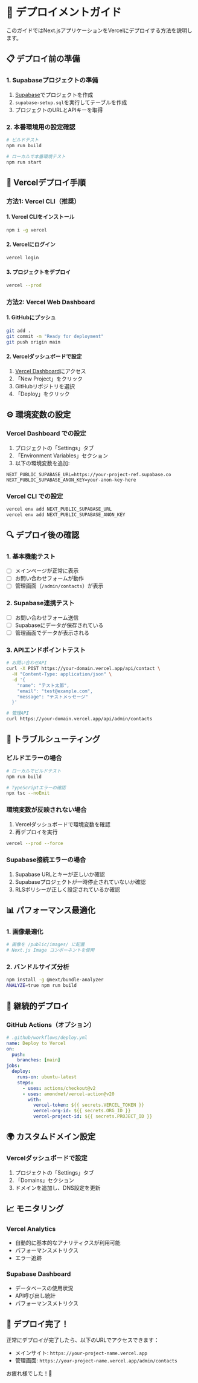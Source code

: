 # 🚀 デプロイメントガイド

このガイドではNext.jsアプリケーションをVercelにデプロイする方法を説明します。

## 📋 デプロイ前の準備

### 1. Supabaseプロジェクトの準備
1. [Supabase](https://supabase.com)でプロジェクトを作成
2. `supabase-setup.sql`を実行してテーブルを作成
3. プロジェクトのURLとAPIキーを取得

### 2. 本番環境用の設定確認
```bash
# ビルドテスト
npm run build

# ローカルで本番環境テスト
npm run start
```

## 🔧 Vercelデプロイ手順

### 方法1: Vercel CLI（推奨）

#### 1. Vercel CLIをインストール
```bash
npm i -g vercel
```

#### 2. Vercelにログイン
```bash
vercel login
```

#### 3. プロジェクトをデプロイ
```bash
vercel --prod
```

### 方法2: Vercel Web Dashboard

#### 1. GitHubにプッシュ
```bash
git add .
git commit -m "Ready for deployment"
git push origin main
```

#### 2. Vercelダッシュボードで設定
1. [Vercel Dashboard](https://vercel.com/dashboard)にアクセス
2. 「New Project」をクリック
3. GitHubリポジトリを選択
4. 「Deploy」をクリック

## ⚙️ 環境変数の設定

### Vercel Dashboard での設定
1. プロジェクトの「Settings」タブ
2. 「Environment Variables」セクション
3. 以下の環境変数を追加:

```
NEXT_PUBLIC_SUPABASE_URL=https://your-project-ref.supabase.co
NEXT_PUBLIC_SUPABASE_ANON_KEY=your-anon-key-here
```

### Vercel CLI での設定
```bash
vercel env add NEXT_PUBLIC_SUPABASE_URL
vercel env add NEXT_PUBLIC_SUPABASE_ANON_KEY
```

## 🔍 デプロイ後の確認

### 1. 基本機能テスト
- [ ] メインページが正常に表示
- [ ] お問い合わせフォームが動作
- [ ] 管理画面（`/admin/contacts`）が表示

### 2. Supabase連携テスト
- [ ] お問い合わせフォーム送信
- [ ] Supabaseにデータが保存されている
- [ ] 管理画面でデータが表示される

### 3. APIエンドポイントテスト
```bash
# お問い合わせAPI
curl -X POST https://your-domain.vercel.app/api/contact \
  -H "Content-Type: application/json" \
  -d '{
    "name": "テスト太郎",
    "email": "test@example.com",
    "message": "テストメッセージ"
  }'

# 管理API
curl https://your-domain.vercel.app/api/admin/contacts
```

## 🐛 トラブルシューティング

### ビルドエラーの場合
```bash
# ローカルでビルドテスト
npm run build

# TypeScriptエラーの確認
npx tsc --noEmit
```

### 環境変数が反映されない場合
1. Vercelダッシュボードで環境変数を確認
2. 再デプロイを実行
```bash
vercel --prod --force
```

### Supabase接続エラーの場合
1. Supabase URLとキーが正しいか確認
2. Supabaseプロジェクトが一時停止されていないか確認
3. RLSポリシーが正しく設定されているか確認

## 📊 パフォーマンス最適化

### 1. 画像最適化
```bash
# 画像を /public/images/ に配置
# Next.js Image コンポーネントを使用
```

### 2. バンドルサイズ分析
```bash
npm install -g @next/bundle-analyzer
ANALYZE=true npm run build
```

## 🔄 継続的デプロイ

### GitHub Actions（オプション）
```yaml
# .github/workflows/deploy.yml
name: Deploy to Vercel
on:
  push:
    branches: [main]
jobs:
  deploy:
    runs-on: ubuntu-latest
    steps:
      - uses: actions/checkout@v2
      - uses: amondnet/vercel-action@v20
        with:
          vercel-token: ${{ secrets.VERCEL_TOKEN }}
          vercel-org-id: ${{ secrets.ORG_ID }}
          vercel-project-id: ${{ secrets.PROJECT_ID }}
```

## 🌍 カスタムドメイン設定

### Vercelダッシュボードで設定
1. プロジェクトの「Settings」タブ
2. 「Domains」セクション
3. ドメインを追加し、DNS設定を更新

## 📈 モニタリング

### Vercel Analytics
- 自動的に基本的なアナリティクスが利用可能
- パフォーマンスメトリクス
- エラー追跡

### Supabase Dashboard
- データベースの使用状況
- API呼び出し統計
- パフォーマンスメトリクス

## 🚀 デプロイ完了！

正常にデプロイが完了したら、以下のURLでアクセスできます：
- メインサイト: `https://your-project-name.vercel.app`
- 管理画面: `https://your-project-name.vercel.app/admin/contacts`

お疲れ様でした！🎉 